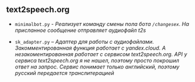 ## text2speech.org

* `minimalbot.py` -
_Реализует команду смены пола бота `/changesex`.
На присланное сообщение отправляет аудиофайл t2s_

* `sk_adapter.py` –
_Адаптер для работы с аудиофайлами.
Закомментированная функция работает с yandex.cloud.
А незакоментированная работает с сервисом text2speech.org.
API у сервиса text2speech.org я не нашел, поэтому просто покрошил ответ на запрос.
Сервис понимает только английский, поэтому русский передается транслитерацией_
